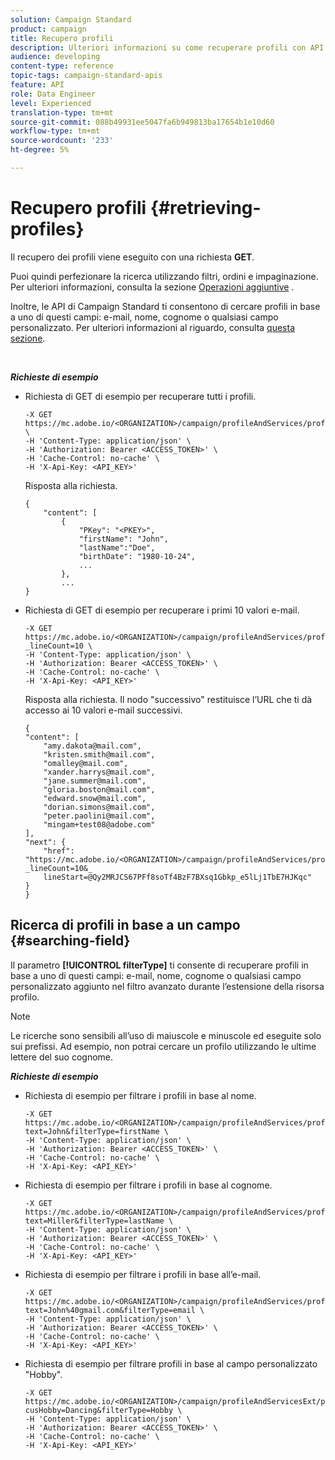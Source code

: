 ```yaml
---
solution: Campaign Standard
product: campaign
title: Recupero profili
description: Ulteriori informazioni su come recuperare profili con API.
audience: developing
content-type: reference
topic-tags: campaign-standard-apis
feature: API
role: Data Engineer
level: Experienced
translation-type: tm+mt
source-git-commit: 088b49931ee5047fa6b949813ba17654b1e10d60
workflow-type: tm+mt
source-wordcount: '233'
ht-degree: 5%

---
```



# Recupero profili {#retrieving-profiles}

Il recupero dei profili viene eseguito con una richiesta **GET**.

Puoi quindi perfezionare la ricerca utilizzando filtri, ordini e impaginazione. Per ulteriori informazioni, consulta la sezione [Operazioni aggiuntive](../../api/using/sorting.md) .

Inoltre, le API di Campaign Standard ti consentono di cercare profili in base a uno di questi campi: e-mail, nome, cognome o qualsiasi campo personalizzato. Per ulteriori informazioni al riguardo, consulta [questa sezione](#searching-field).

<br/>

***Richieste di esempio***

* Richiesta di GET di esempio per recuperare tutti i profili.

   ```
   -X GET https://mc.adobe.io/<ORGANIZATION>/campaign/profileAndServices/profile \
   -H 'Content-Type: application/json' \
   -H 'Authorization: Bearer <ACCESS_TOKEN>' \
   -H 'Cache-Control: no-cache' \
   -H 'X-Api-Key: <API_KEY>'
   ```

   Risposta alla richiesta.

   ```
   {
       "content": [
           {
               "PKey": "<PKEY>",
               "firstName": "John",
               "lastName":"Doe",
               "birthDate": "1980-10-24",
               ...
           },
           ...
   }
   ```

* Richiesta di GET di esempio per recuperare i primi 10 valori e-mail.

   ```
   -X GET https://mc.adobe.io/<ORGANIZATION>/campaign/profileAndServices/profile/email?_lineCount=10 \
   -H 'Content-Type: application/json' \
   -H 'Authorization: Bearer <ACCESS_TOKEN>' \
   -H 'Cache-Control: no-cache' \
   -H 'X-Api-Key: <API_KEY>'
   ```

   Risposta alla richiesta. Il nodo &quot;successivo&quot; restituisce l’URL che ti dà accesso ai 10 valori e-mail successivi.

   ```
   {
   "content": [
       "amy.dakota@mail.com",
       "kristen.smith@mail.com",
       "omalley@mail.com",
       "xander.harrys@mail.com",
       "jane.summer@mail.com",
       "gloria.boston@mail.com",
       "edward.snow@mail.com",
       "dorian.simons@mail.com",
       "peter.paolini@mail.com",
       "mingam+test08@adobe.com"
   ],
   "next": {
       "href": "https://mc.adobe.io/<ORGANIZATION>/campaign/profileAndServices/profile/email?_lineCount=10&_
       lineStart=@Qy2MRJCS67PFf8soTf4BzF7BXsq1Gbkp_e5lLj1TbE7HJKqc"
   }
   }
   ```

## Ricerca di profili in base a un campo {#searching-field}

Il parametro **[!UICONTROL filterType]** ti consente di recuperare profili in base a uno di questi campi: e-mail, nome, cognome o qualsiasi campo personalizzato aggiunto nel filtro avanzato durante l’estensione della risorsa profilo.

>[!NOTE]
>
>Le ricerche sono sensibili all’uso di maiuscole e minuscole ed eseguite solo sui prefissi. Ad esempio, non potrai cercare un profilo utilizzando le ultime lettere del suo cognome.

***Richieste di esempio***

* Richiesta di esempio per filtrare i profili in base al nome.

   ```
   -X GET https://mc.adobe.io/<ORGANIZATION>/campaign/profileAndServices/profile/byText?text=John&filterType=firstName \
   -H 'Content-Type: application/json' \
   -H 'Authorization: Bearer <ACCESS_TOKEN>' \
   -H 'Cache-Control: no-cache' \
   -H 'X-Api-Key: <API_KEY>'
   ```

* Richiesta di esempio per filtrare i profili in base al cognome.

   ```
   -X GET https://mc.adobe.io/<ORGANIZATION>/campaign/profileAndServices/profile/byText?text=Miller&filterType=lastName \
   -H 'Content-Type: application/json' \
   -H 'Authorization: Bearer <ACCESS_TOKEN>' \
   -H 'Cache-Control: no-cache' \
   -H 'X-Api-Key: <API_KEY>'
   ```

* Richiesta di esempio per filtrare i profili in base all’e-mail.

   ```
   -X GET https://mc.adobe.io/<ORGANIZATION>/campaign/profileAndServices/profile/byText?text=John%40gmail.com&filterType=email \
   -H 'Content-Type: application/json' \
   -H 'Authorization: Bearer <ACCESS_TOKEN>' \
   -H 'Cache-Control: no-cache' \
   -H 'X-Api-Key: <API_KEY>'
   ```

* Richiesta di esempio per filtrare profili in base al campo personalizzato &quot;Hobby&quot;.

   ```
   -X GET https://mc.adobe.io/<ORGANIZATION>/campaign/profileAndServicesExt/profile/byText?cusHobby=Dancing&filterType=Hobby \
   -H 'Content-Type: application/json' \
   -H 'Authorization: Bearer <ACCESS_TOKEN>' \
   -H 'Cache-Control: no-cache' \
   -H 'X-Api-Key: <API_KEY>'
   ```
